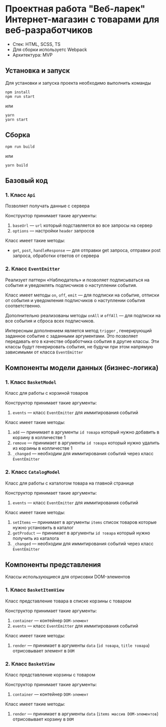 # Проектная работа "Веб-ларек" Интернет-магазин с товарами для веб-разработчиков

* Стек: HTML, SCSS, TS
* Для сборки используетс Webpack
* Архитектура: MVP

## Установка и запуск
Для установки и запуска проекта необходимо выполнить команды

```
npm install
npm run start
```

или

```
yarn
yarn start
```
## Сборка

```
npm run build
```

или

```
yarn build
```

## Базовый код

### 1. Класс `Api`
Позволяет получать данные с сервера

Конструктор принимает такие аргументы:
1. `baseUrl` — `url` который подставляется во все запросы на сервер
2. `options` — настройки `header` запросов

Класс имеет такие методы:
* `get`, `post`, `handleResponse` — для отправки get запроса, отправки post запроса, обработки ответов от сервера

### 2. Класс `EventEmitter`

Реализует паттерн «Наблюдатель» и позволяет подписываться на события и уведомлять подписчиков
о наступлении события.

Класс имеет методы `on`, `off`, `emit` — для подписки на событие, отписки от события и уведомления
подписчиков о наступлении события соответственно.

Дополнительно реализованы методы `onAll` и `offAll` — для подписки на все события и сброса всех
подписчиков.

Интересным дополнением является метод `trigger` , генерирующий заданное событие с заданными
аргументами. Это позволяет передавать его в качестве обработчика события в другие классы. Эти
классы будут генерировать события, не будучи при этом напрямую зависимыми от
класса `EventEmitter` 

## Компоненты модели данных (бизнес-логика)

### 1. Класс `BasketModel`
Класс для работы с корзиной товаров

Конструктор принимает такие аргументы:
1. `events` — класс `EventEmitter` для иммитирования событий

Класс имеет такие методы:
1. `add` — принимает в аргументы `id товара` который нужно добавить в корзину в колличестве 1
2. `remove` — принимает в аргументы `id товара` который нужно удалить из корзины в колличестве 1
3. `_changed` — необходим для иммитирования событий через класс `EventEmitter`

### 2. Класс `CatalogModel`
Класс для работы с каталогом товара на главной странице

Конструктор принимает такие аргументы:
1. `events` — класс `EventEmitter` для иммитирования событий

Класс имеет такие методы:
1. `setItems` — принимает в аргументы `items` список товаров которые нужно установить в каталог
2. `getProduct` — принимает в аргументы `id товара` который нужно получить из каталога
3. `_changed` — необходим для иммитирования событий через класс `EventEmitter`

## Компоненты представления
Классы использующиеся для отрисовки DOM-элементов

### 1. Класс `BasketItemView`
Класс представление товара в списке корзины с товаром

Конструктор принимает такие аргументы:
1. `container` — контейнер `DOM-элемент`
2. `events` — класс `EventEmitter` для иммитирования событий

Класс имеет такие методы:
1. `render` — принимает в аргументы `data` (`id товара`, `title товара`) отрисовывает элемент в `DOM`

### 2. Класс `BasketView`
Класс представление корзины с товаром

Конструктор принимает такие аргументы:
1. `container` — контейнер `DOM-элемент`

Класс имеет такие методы:
1. `render` — принимает в аргументы `data` (`items массив DOM-элементов`) отрисовывает корзину в `DOM`

